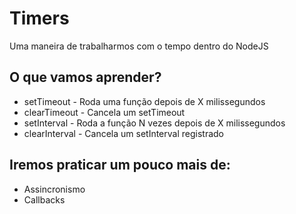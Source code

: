 # Timers

Uma maneira de trabalharmos com o tempo dentro do NodeJS

## O que vamos aprender?
* setTimeout - Roda uma função depois de X milissegundos
* clearTimeout - Cancela um setTimeout
* setInterval - Roda a função N vezes depois de X milissegundos
* clearInterval - Cancela um setInterval registrado

## Iremos praticar um pouco mais de:
* Assincronismo
* Callbacks